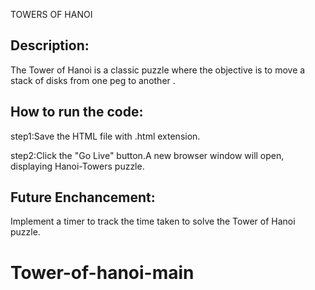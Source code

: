 TOWERS OF HANOI

## Description:

The Tower of Hanoi is a classic puzzle where the objective is to move a stack of disks from one peg to another .

## How to run the code:

step1:Save the HTML file with .html extension.

step2:Click the "Go Live" button.A new browser window will open, displaying Hanoi-Towers puzzle.

## Future Enchancement:

Implement a timer to track the time taken to solve the Tower of Hanoi puzzle.
# Tower-of-hanoi-main
